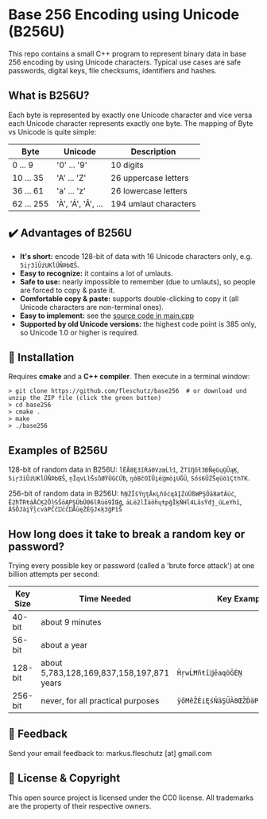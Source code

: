 Base 256 Encoding using Unicode (B256U)
=======================================
This repo contains a small C++ program to represent binary data in base 256 encoding by using Unicode characters. Typical use cases are safe passwords, digital keys, file checksums, identifiers and hashes.

What is B256U?
---------------
Each byte is represented by exactly one Unicode character and vice versa each Unicode character represents exactly one byte. The mapping of Byte vs Unicode is quite simple:

| Byte       | Unicode             | Description           |
|------------|---------------------|-----------------------|
| 0 ... 9    | '0' ... '9'         | 10 digits             |
| 10 ... 35  | 'A' ... 'Z'         | 26 uppercase letters  |
| 36 ... 61  | 'a' ... 'z'         | 26 lowercase letters  |
| 62 ... 255 | 'À', 'Á', 'Â', ...  | 194 umlaut characters |

✔️ Advantages of B256U
-----------------------
* **It's short:** encode 128-bit of data with 16 Unicode characters only, e.g. `5iŗ3īÛźUKĺŰÑÞbŒŜ`.
* **Easy to recognize:** it contains a lot of umlauts.
* **Safe to use:** nearly impossible to remember (due to umlauts), so people are forced to copy & paste it.
* **Comfortable copy & paste:** supports double-clicking to copy it (all Unicode characters are non-terminal ones).
* **Easy to implement:** see the [source code in main.cpp](main.cpp)
* **Supported by old Unicode versions:** the highest code point is 385 only, so Unicode 1.0 or higher is required.

🔧 Installation
----------------
Requires **cmake** and a **C++ compiler**. Then execute in a terminal window: 
```
> git clone https://github.com/fleschutz/base256  # or download und unzip the ZIP file (click the green button)
> cd base256
> cmake .
> make
> ./base256
```


Examples of B256U
-----------------
128-bit of random data in B256U: `ĺËĀ8Ę3ĩŔá0VzœĹŀî`, `ŽTĭŊõł3ÐÑęGųĢÛąĶ`, `5iŗ3īÛźUKĺŰÑÞbŒŜ`, `ņĨqvLŀŠsůØŸÙGCŰƀ`, `ŋôBĉOÍŬįēĳmōįUĞÜ`, `Sőś6ŬŹŠęűöìÇthTK`.

256-bit of random data in B256U: `ħŅŹĬšÝŋţĀĸĻňőċqâĮŹúŪßWPŞÓā8æťÁüċ`, `Ě2ħŤRŧáÃĆĶ2ÕŀSŜöĄPŞÜbŰ06lŔùö9ĬŒģ`, `āLë2lÏäöĥųŧpğĨķŇHĺ4LăsŸđĵ_űLeYhĩ`, `ÂŚÔJàįŶļcvàPĈčĲċĉĲĂūęŻÉĢJĸķ3ğPĭŠ`


How long does it take to break a random key or password?
--------------------------------------------------------
Trying every possible key or password (called a 'brute force attack') at one billion attempts per second:

| Key Size | Time Needed                               | Key Example                        |
|----------|-------------------------------------------|------------------------------------|
|  40-bit  | about 9 minutes                           |                                    |
|  56-bit  | about a year                              |                                    |
| 128-bit  | about 5,783,128,169,837,158,197,871 years | `ĤŗwĹĦñŧīĳēaqöĜĖŅ`                 |
| 256-bit  | never, for all practical purposes         | `ÿőMêŽĖiĘśŃäŞŰÀ8ŒŽĎäPfSŖÔń÷Ī7ėëŷò` |

📧 Feedback
------------
Send your email feedback to: markus.fleschutz [at] gmail.com

🤝 License & Copyright
-----------------------
This open source project is licensed under the CC0 license. All trademarks are the property of their respective owners.
